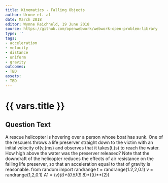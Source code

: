 ```yaml
---
title: Kinematics - Falling Objects
author: Urone et. al
date: March 2018
editor: Wynne Reichheld, 19 June 2018
source: https://github.com/openwebwork/webwork-open-problem-library
type: ''
tags:
- acceleration
- velocity
- distance
- uniform
- gravity
outcomes:
- TBD
assets:
- TBD
---
```

# {{ vars.title }}

## Question Text

A rescue helicopter is hovering over a person whose boat has sunk. One of the rescuers throws a life preserver straight down to the victim with an initial velocity of(v,(ms) and observes that it takes(t,(s) to reach the water. How high above the water was the preserver released? Note that the downdraft of the helicopter reduces the effects of air resistance on the falling life preserver, so that an acceleration equal to that of gravity is reasonable.
from random import randrange
t = randrange(1.2,2,0.1)
v = randrange(1,2,0.1)
A1 = (v)*(t)+(0.5)*(9.8)*((t)**(2))